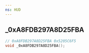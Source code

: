 ```yaml
---
ns: HUD
---
```

## _0xA8FDB297A8D25FBA

```c
// 0xA8FDB297A8D25FBA 0x5205C6F5
void _0xA8FDB297A8D25FBA();
```


